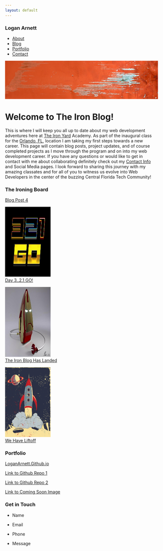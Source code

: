 ```yaml
---
layout: default
---
```



<div id="navbar" >
    <h3 id="mainname"> Logan Arnett</h3>
    <div id="navbar-right">
    <ul id="nav">
        <li><a href="/">About</a></li>
        <li><a href="/">Blog</a></li>
        <li><a href="/">Portfolio</a></li>
        <li><a href="/">Contact</a></li>
    </ul>
    </div>
</div>

<p id ="banner"><img  src="images/paintbg.jpg" alt="images/wolvevo.png"></p>

# Welcome to The Iron Blog!
This is where I will keep you all up to date about my web development
adventures here at [The Iron Yard](http://theironyard.com/) Academy. As part
of the inaugural class for the [Orlando, FL](http://theironyard.com/locations/orlando/), location I
am taking my first steps towards a new career. This page will contain blog posts,
project updates, and of course completed projects as I move through the program
and on into my web development career. If you have any questions or would like 
to get in contact with me about collaborating definitely check out my [Contact Info](#contact)
and Social Media pages. I look forward to sharing this journey with my amazing
classates and for all of you to witness us evolve into Web Developers in the 
center of the buzzing Central Florida Tech Community!

<div id="ironing-board">

### The Ironing Board

[Blog Post 4](/)

<img src="images/321go.jpg" alt="" width="150" height="230"></br>
[Day 3..2.1 GO!](/2014/09/24/Day-3-2-1-Go)

<img src="images/ironman.jpg" alt="" width="150" height="230"></br>
[The Iron Blog Has Landed](/2014/09/23/The-Iron-Blog-Has-Landed)

<img src="images/liftoff.png" alt="" width="150" height="230"></br>
[We Have Liftoff](/2014/09/22/We-Have-Liftoff)

</div>




### Portfolio

[LoganArnett.Github.io](https://github.com/LoganArnett/LoganArnett.github.io)

[Link to Github Repo 1](/)

[Link to Github Repo 2](/)

[Link to Coming Soon Image](/)

### Get in Touch

* Name

* Email
 
* Phone

* Message






